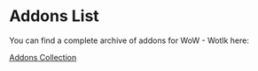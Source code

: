 # Addons List

You can find a complete archive of addons for WoW - Wotlk here:

[Addons Collection](https://wowgaming.github.io/addons-335a-collection/)
